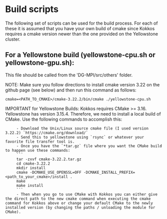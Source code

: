 # Build scripts
The following set of scripts can be used for the build process. For each of these it is assumed that you have your own build of cmake since Kokkos requires a cmake version newer than the one provided on the Yellowstone cluster.

## For a Yellowstone build (yellowstone-cpu.sh or yellowstone-gpu.sh):
This file should be called from the 'DG-MPI/src/others' folder.

NOTE: Make sure you follow directions to install cmake version 3.22 on the
github page (see below) and then run this command as follows:

`cmake=<PATH_TO_CMAKE>/cmake-3.22.2/bin/cmake ./yellowstone-cpu.sh`


IMPORTANT for Yellowstone Builds: Kokkos requires CMake >= 3.16. Yellowstone has version 3.15.4. Therefore, we need to install a local build of CMake. Use the following commands to accomplish this:

         - Download the Unix/Linux source cmake file (I used version 3.22.2) `https://cmake.org/download/`
         - Send this to yellowstone using `rsync` or whatever your favorite file transfer tool is.
         - Once you have the `*tar.gz` file where you want the CMake build to happen use these commands:
         ```
         tar -zxvf cmake-3.22.2.tar.gz
         cd cmake-3.22.2
         mkdir install
         cmake -DCMAKE_USE_OPENSSL=OFF -DCMAKE_INSTALL_PREFIX=<path_to_your_cmake>/install .
         make
         make install
         ```
         - Then when you go to use CMake with Kokkos you can either give the direct path to the new cmake command when executing the cmake command for Kokkos above or change your default CMake to the newly installed version (by changing the paths / unloading the module for CMake).

